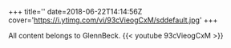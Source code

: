 +++
title=''
date=2018-06-22T14:14:56Z
cover='https://i.ytimg.com/vi/93cVieogCxM/sddefault.jpg'
+++

All content belongs to GlennBeck.
{{< youtube 93cVieogCxM >}}
